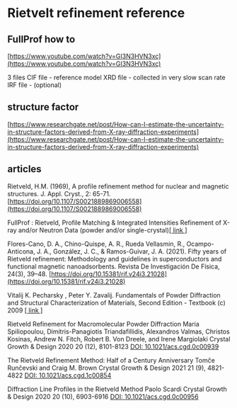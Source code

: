 # Rietvelt refinement reference

## FullProf how to

[https://www.youtube.com/watch?v=GI3N3HVN3xc](https://www.youtube.com/watch?v=GI3N3HVN3xc)

3 files
	CIF file - reference model
	XRD file - collected in very slow scan rate
	IRF file - (optional)
	
## structure factor

[https://www.researchgate.net/post/How-can-I-estimate-the-uncertainty-in-structure-factors-derived-from-X-ray-diffraction-experiments](https://www.researchgate.net/post/How-can-I-estimate-the-uncertainty-in-structure-factors-derived-from-X-ray-diffraction-experiments)



## articles

Rietveld, H.M. (1969), A profile refinement method for nuclear and magnetic structures. J. Appl. Cryst., 2: 65-71. [https://doi.org/10.1107/S0021889869006558](https://doi.org/10.1107/S0021889869006558)

FullProf : Rietveld, Profile Matching & Integrated Intensities
Refinement of X-ray and/or Neutron Data (powder and/or single-crystal)[[  link  ]](http://mill2.chem.ucl.ac.uk/tutorial/fullprof/doc/fp_frame.htm)

Flores-Cano, D. A., Chino-Quispe, A. R., Rueda Vellasmin, R., Ocampo-Anticona, J. A., González, J. C., & Ramos-Guivar, J. A. (2021). Fifty years of Rietveld refinement: Methodology and guidelines in superconductors and functional magnetic nanoadsorbents. Revista De Investigación De Física, 24(3), 39–48. [https://doi.org/10.15381/rif.v24i3.21028](https://doi.org/10.15381/rif.v24i3.21028)

Vitalij K. Pecharsky , Peter Y. Zavalij. Fundamentals of Powder Diffraction and Structural Characterization of Materials, Second Edition - Textbook (c) 2009 [[  link ]](https://link.springer.com/book/10.1007/978-0-387-09579-0)  
  

Rietveld Refinement for Macromolecular Powder Diffraction
Maria Spiliopoulou, Dimitris-Panagiotis Triandafillidis, Alexandros Valmas, Christos Kosinas, Andrew N. Fitch, Robert B. Von Dreele, and Irene Margiolaki
Crystal Growth & Design 2020 20 (12), 8101-8123
[DOI: 10.1021/acs.cgd.0c00939](https://pubs.acs.org/doi/10.1021/acs.cgd.0c00939)


The Rietveld Refinement Method: Half of a Century Anniversary
Tomče Runčevski and Craig M. Brown
Crystal Growth & Design 2021 21 (9), 4821-4822
[DOI: 10.1021/acs.cgd.1c00854 ](https://pubs.acs.org/doi/10.1021/acs.cgd.1c00854)

Diffraction Line Profiles in the Rietveld Method
Paolo Scardi
Crystal Growth & Design 2020 20 (10), 6903-6916
[DOI: 10.1021/acs.cgd.0c00956 ](https://pubs.acs.org/doi/10.1021/acs.cgd.0c00956)
